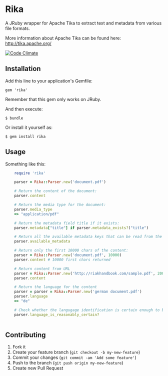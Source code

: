 # Rika

A JRuby wrapper for Apache Tika to extract text and metadata from various file formats.

More information about Apache Tika can be found here: http://tika.apache.org/

[![Code Climate](https://codeclimate.com/github/ricn/rika.png)](https://codeclimate.com/github/ricn/rika)


## Installation

Add this line to your application's Gemfile:

    gem 'rika'

Remember that this gem only works on JRuby.

And then execute:

    $ bundle

Or install it yourself as:

    $ gem install rika

## Usage

Something like this:
```ruby
	require 'rika'

	parser = Rika::Parser.new('document.pdf')

	# Return the content of the document:
	parser.content 

	# Return the media type for the document:
	parser.media_type 
	=> "application/pdf"

	# Return the metadata field title if it exists:
	parser.metadata["title"] if parser.metadata_exists?("title") 

	# Return all the available metadata keys that can be read from the document
	parser.available_metadata

	# Return only the first 10000 chars of the content:
	parser = Rika::Parser.new('document.pdf', 10000)
	parser.content # 10000 first chars returned

	# Return content from URL
	parser = Rika::Parser.new('http://riakhandbook.com/sample.pdf', 200)
	parser.content

	# Return the language for the content
	parser = parser = Rika::Parser.new('german document.pdf')
	parser.language
	=> "de"

	# Check whether the langugage identification is certain enough to be trusted
	parser.language_is_reasonably_certain?
	
```
## Contributing

1. Fork it
2. Create your feature branch (`git checkout -b my-new-feature`)
3. Commit your changes (`git commit -am 'Add some feature'`)
4. Push to the branch (`git push origin my-new-feature`)
5. Create new Pull Request
